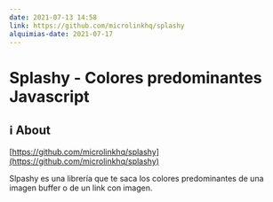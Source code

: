 ```yaml
---
date: 2021-07-13 14:58
link: https://github.com/microlinkhq/splashy
alquimias-date: 2021-07-17
---
```


# Splashy - Colores predominantes Javascript

## ℹ️ About

[https://github.com/microlinkhq/splashy](https://github.com/microlinkhq/splashy)

Slpashy es una librería que te saca los colores predominantes de una imagen buffer o de un link con imagen.


